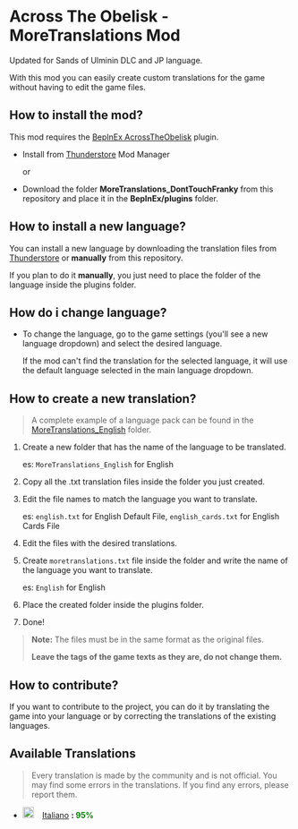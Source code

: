 # Across The Obelisk - MoreTranslations Mod

Updated for Sands of Ulminin DLC and JP language.

With this mod you can easily create custom translations for the game without having to edit the game files.

## How to install the mod?

This mod requires the [BepInEx AcrossTheObelisk](https://across-the-obelisk.thunderstore.io/package/BepInEx/BepInExPack_AcrossTheObelisk/) plugin.

* Install from [Thunderstore](https://across-the-obelisk.thunderstore.io/) Mod Manager

    or

* Download the folder **MoreTranslations_DontTouchFranky** from this repository and place it in the **BepInEx/plugins** folder.

## How to install a new language?

You can install a new language by downloading the translation files from [Thunderstore](https://across-the-obelisk.thunderstore.io/) or **manually** from this repository.

If you plan to do it **manually**, you just need to place the folder of the language inside the plugins folder.

## How do i change language?

* To change the language, go to the game settings (you'll see a new language dropdown) and select the desired language.

    If the mod can't find the translation for the selected language, it will use the default language selected in the main language dropdown.

## How to create a new translation?

> A complete example of a language pack can be found in the [MoreTranslations_English](https://github.com/donttouchfranky/AcrossTheObelisk_MoreTranslations/tree/main/MoreTranslations_English) folder.

1. Create a new folder that has the name of the language to be translated.

    es: `MoreTranslations_English` for English

2. Copy all the .txt translation files inside the folder you just created.

3. Edit the file names to match the language you want to translate. 

    es: `english.txt` for English Default File, `english_cards.txt` for English Cards File

4. Edit the files with the desired translations.

5. Create `moretranslations.txt` file inside the folder and write the name of the language you want to translate.

    es: `English` for English

6. Place the created folder inside the plugins folder.

7. Done!


> **Note:** The files must be in the same format as the original files.
>
> **Leave the tags of the game texts as they are, do not change them.**



## How to contribute?

If you want to contribute to the project, you can do it by translating the game into your language or by correcting the translations of the existing languages.

## Available Translations

> Every translation is made by the community and is not official. You may find some errors in the translations. If you find any errors, please report them.

* <img src="https://www.worldometers.info/img/flags/it-flag.gif" alt= “Italiano” height="20px"> &ensp; [Italiano](https://github.com/donttouchfranky/AcrossTheObelisk_MoreTranslations/tree/main/MoreTranslations_Italiano) **: <span style="color:green">95%</span>**
